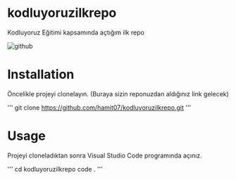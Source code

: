 # kodluyoruzilkrepo
Kodluyoruz Eğitimi kapsamında açtığım ilk repo

![github](figures/github.png)

# Installation 
Öncelikle projeyi clonelayın. (Buraya sizin reponuzdan aldığınız link gelecek)

'''
git clone https://github.com/hamit07/kodluyoruzilkrepo.git
'''

# Usage
Projeyi cloneladıktan sonra Visual Studio Code programında açınız.

'''
cd kodluyoruzilkrepo
code .
'''